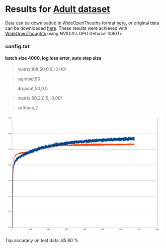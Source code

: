 # Results for [Adult dataset](http://archive.ics.uci.edu/ml/datasets/Adult)

Data can be downloaded in WideOpenThouths format [here](https://www.dropbox.com/s/o741df7fjs95f0n/adult.zip), or original data can be downloaded [here](http://archive.ics.uci.edu/ml/machine-learning-databases/adult/). These results were achieved with [WideOpenThoughts](https://github.com/pepe78/WideOpenThoughts) using NVIDIA's GPU Geforce 1080Ti.

### config.txt

#### batch size 4000, log loss error, auto step size

> matrix,108,50,0.5,-0.001

> sigmoid,50

> dropout,50,0.5

> matrix,50,2,0.5,-0.001

> softmax,2

![graphG](./pics/adult01.png)

Top accuracy on test data: 85.80 %
